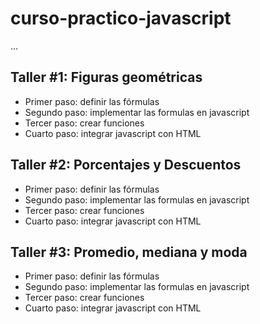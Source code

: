 # curso-practico-javascript

...

## Taller #1: Figuras geométricas

- Primer paso: definir las fórmulas
- Segundo paso: implementar las formulas en javascript
- Tercer paso: crear funciones
- Cuarto paso: integrar javascript con HTML


## Taller #2: Porcentajes y Descuentos

- Primer paso: definir las fórmulas
- Segundo paso: implementar las formulas en javascript
- Tercer paso: crear funciones
- Cuarto paso: integrar javascript con HTML

## Taller #3: Promedio, mediana y moda

- Primer paso: definir las fórmulas
- Segundo paso: implementar las formulas en javascript
- Tercer paso: crear funciones
- Cuarto paso: integrar javascript con HTML